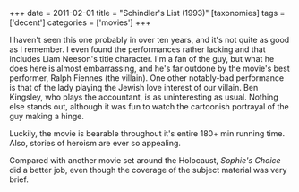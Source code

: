 +++
date = 2011-02-01
title = "Schindler's List (1993)"
[taxonomies]
tags = ['decent']
categories = ['movies']
+++

I haven't seen this one probably in over ten years, and it's not quite
as good as I remember. I even found the performances rather lacking and
that includes Liam Neeson's title character. I'm a fan of the guy, but
what he does here is almost embarrassing, and he's far outdone by the
movie's best performer, Ralph Fiennes (the villain). One other
notably-bad performance is that of the lady playing the Jewish love
interest of our villain. Ben Kingsley, who plays the accountant, is as
uninteresting as usual. Nothing else stands out, although it was fun to
watch the cartoonish portrayal of the guy making a hinge.

Luckily, the movie is bearable throughout it's entire 180+ min running
time. Also, stories of heroism are ever so appealing.

Compared with another movie set around the Holocaust,
*Sophie's Choice* did a better job,
even though the coverage of the subject material was very brief.
